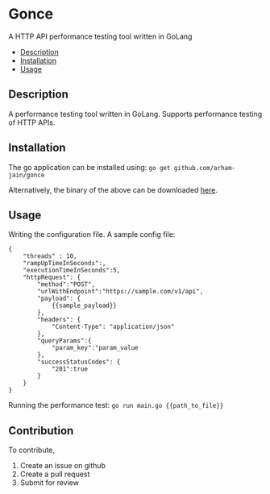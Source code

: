 # Gonce
A HTTP API performance testing tool written in GoLang
* [Description](#description)
* [Installation](#installation)
* [Usage](#usage)

## Description

A performance testing tool written in GoLang. Supports performance testing of HTTP APIs.

## Installation

The go application can be installed using:
```go get github.com/arham-jain/gonce```

Alternatively, the binary of the above can be downloaded [here](https://drive.google.com/open?id=1v_uqKNhKkB3YinCHgvTpSEnuyhG6Tl0j).

## Usage

Writing the configuration file. A sample config file:
```
{
    "threads" : 10,
    "rampUpTimeInSeconds":,
    "executionTimeInSeconds":5,
    "httpRequest": {
        "method":"POST",
        "urlWithEndpoint":"https://sample.com/v1/api",
        "payload": {
            {{sample_payload}}
        },
        "headers": {
            "Content-Type": "application/json"
        },
        "queryParams":{
            "param_key":"param_value
        },
        "successStatusCodes": {
            "201":true
        }
    }
}
```

Running the performance test:
```go run main.go {{path_to_file}}```

## Contribution

To contribute,

1. Create an issue on github
2. Create a pull request
3. Submit for review